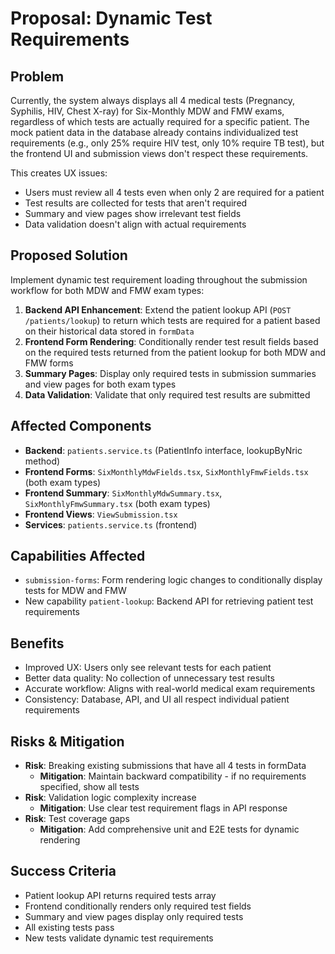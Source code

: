 # Proposal: Dynamic Test Requirements

## Problem
Currently, the system always displays all 4 medical tests (Pregnancy, Syphilis, HIV, Chest X-ray) for Six-Monthly MDW and FMW exams, regardless of which tests are actually required for a specific patient. The mock patient data in the database already contains individualized test requirements (e.g., only 25% require HIV test, only 10% require TB test), but the frontend UI and submission views don't respect these requirements.

This creates UX issues:
- Users must review all 4 tests even when only 2 are required for a patient
- Test results are collected for tests that aren't required
- Summary and view pages show irrelevant test fields
- Data validation doesn't align with actual requirements

## Proposed Solution
Implement dynamic test requirement loading throughout the submission workflow for both MDW and FMW exam types:

1. **Backend API Enhancement**: Extend the patient lookup API (`POST /patients/lookup`) to return which tests are required for a patient based on their historical data stored in `formData`
2. **Frontend Form Rendering**: Conditionally render test result fields based on the required tests returned from the patient lookup for both MDW and FMW forms
3. **Summary Pages**: Display only required tests in submission summaries and view pages for both exam types
4. **Data Validation**: Validate that only required test results are submitted

## Affected Components
- **Backend**: `patients.service.ts` (PatientInfo interface, lookupByNric method)
- **Frontend Forms**: `SixMonthlyMdwFields.tsx`, `SixMonthlyFmwFields.tsx` (both exam types)
- **Frontend Summary**: `SixMonthlyMdwSummary.tsx`, `SixMonthlyFmwSummary.tsx` (both exam types)
- **Frontend Views**: `ViewSubmission.tsx`
- **Services**: `patients.service.ts` (frontend)

## Capabilities Affected
- `submission-forms`: Form rendering logic changes to conditionally display tests for MDW and FMW
- New capability `patient-lookup`: Backend API for retrieving patient test requirements

## Benefits
- Improved UX: Users only see relevant tests for each patient
- Better data quality: No collection of unnecessary test results
- Accurate workflow: Aligns with real-world medical exam requirements
- Consistency: Database, API, and UI all respect individual patient requirements

## Risks & Mitigation
- **Risk**: Breaking existing submissions that have all 4 tests in formData
  - **Mitigation**: Maintain backward compatibility - if no requirements specified, show all tests
- **Risk**: Validation logic complexity increase
  - **Mitigation**: Use clear test requirement flags in API response
- **Risk**: Test coverage gaps
  - **Mitigation**: Add comprehensive unit and E2E tests for dynamic rendering

## Success Criteria
- Patient lookup API returns required tests array
- Frontend conditionally renders only required test fields
- Summary and view pages display only required tests
- All existing tests pass
- New tests validate dynamic test requirements
